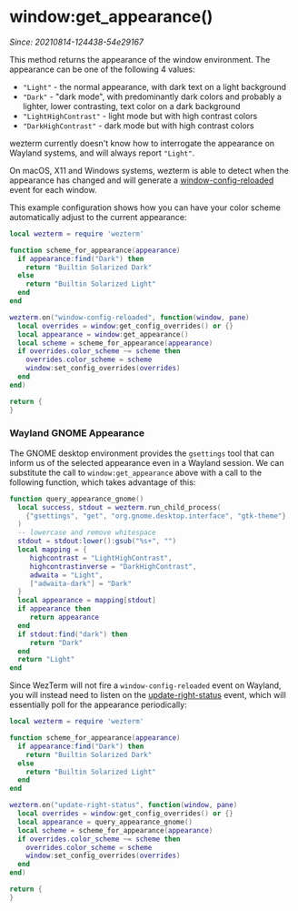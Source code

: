 # window:get_appearance()

*Since: 20210814-124438-54e29167*

This method returns the appearance of the window environment.  The appearance
can be one of the following 4 values:

* `"Light"` - the normal appearance, with dark text on a light background
* `"Dark"` - "dark mode", with predominantly dark colors and probably a lighter, lower contrasting, text color on a dark background
* `"LightHighContrast"` - light mode but with high contrast colors
* `"DarkHighContrast"` - dark mode but with high contrast colors

wezterm currently doesn't know how to interrogate the appearance on Wayland
systems, and will always report `"Light"`.

On macOS, X11 and Windows systems, wezterm is able to detect when the
appearance has changed and will generate a
[window-config-reloaded](../window-events/window-config-reloaded.md) event for each
window.

This example configuration shows how you can have your color scheme
automatically adjust to the current appearance:

```lua
local wezterm = require 'wezterm'

function scheme_for_appearance(appearance)
  if appearance:find("Dark") then
    return "Builtin Solarized Dark"
  else
    return "Builtin Solarized Light"
  end
end

wezterm.on("window-config-reloaded", function(window, pane)
  local overrides = window:get_config_overrides() or {}
  local appearance = window:get_appearance()
  local scheme = scheme_for_appearance(appearance)
  if overrides.color_scheme ~= scheme then
    overrides.color_scheme = scheme
    window:set_config_overrides(overrides)
  end
end)

return {
}
```

### Wayland GNOME Appearance

The GNOME desktop environment provides the `gsettings` tool that can
inform us of the selected appearance even in a Wayland session. We can
substitute the call to `window:get_appearance` above with a call to the
following function, which takes advantage of this:

```lua
function query_appearance_gnome()
  local success, stdout = wezterm.run_child_process(
    {"gsettings", "get", "org.gnome.desktop.interface", "gtk-theme"}
  )
  -- lowercase and remove whitespace
  stdout = stdout:lower():gsub("%s+", "")
  local mapping = {
     highcontrast = "LightHighContrast",
     highcontrastinverse = "DarkHighContrast",
     adwaita = "Light",
     ["adwaita-dark"] = "Dark"
  }
  local appearance = mapping[stdout]
  if appearance then
     return appearance
  end
  if stdout:find("dark") then
     return "Dark"
  end
  return "Light"
end
```

Since WezTerm will not fire a `window-config-reloaded`
event on Wayland, you will instead need to listen on the
[update-right-status](../window-events/update-right-status.md) event,
which will essentially poll for the appearance periodically:

```lua
local wezterm = require 'wezterm'

function scheme_for_appearance(appearance)
  if appearance:find("Dark") then
    return "Builtin Solarized Dark"
  else
    return "Builtin Solarized Light"
  end
end

wezterm.on("update-right-status", function(window, pane)
  local overrides = window:get_config_overrides() or {}
  local appearance = query_appearance_gnome()
  local scheme = scheme_for_appearance(appearance)
  if overrides.color_scheme ~= scheme then
    overrides.color_scheme = scheme
    window:set_config_overrides(overrides)
  end
end)

return {
}
```
